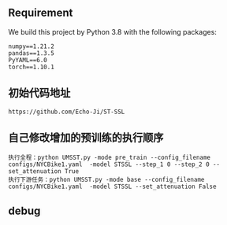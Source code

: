 ## Requirement

We build this project by Python 3.8 with the following packages: 
```
numpy==1.21.2
pandas==1.3.5
PyYAML==6.0
torch==1.10.1
```

## 初始代码地址
```
https://github.com/Echo-Ji/ST-SSL
```

## 自己修改增加的预训练的执行顺序
```
执行全程：python UMSST.py -mode pre_train --config_filename configs/NYCBike1.yaml  -model STSSL --step_1 0 --step_2 0 --set_attenuation True
执行下游任务：python UMSST.py -mode base --config_filename configs/NYCBike1.yaml  -model STSSL --set_attenuation False
```


## debug
```

```